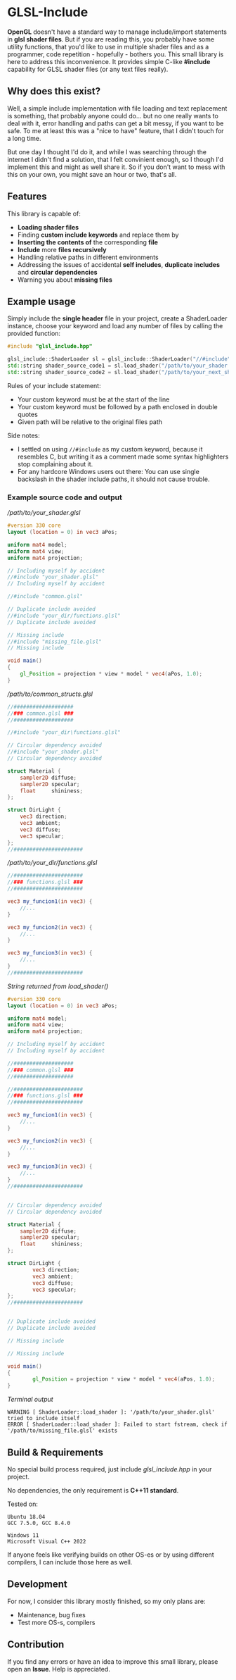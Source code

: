 # GLSL-Include

**OpenGL** doesn't have a standard way to manage include/import statements in **glsl shader files**. But if you are reading this, you probably have some utility functions, that you'd like to use in multiple shader files and as a programmer, code repetition - hopefully - bothers you. This small library is here to address this inconvenience. It provides simple C-like **#include** capability for GLSL shader files (or any text files really).

## Why does this exist?

Well, a simple include implementation with file loading and text replacement is something, that probably anyone could do... but no one really wants to deal with it, error handling and paths can get a bit messy, if you want to be safe. To me at least this was a "nice to have" feature, that I didn't touch for a long time.

But one day I thought I'd do it, and while I was searching through the internet I didn't find a solution, that I felt convinient enough, so I though I'd implement this and might as well share it. So if you don't want to mess with this on your own, you might save an hour or two, that's all.

## Features

 This library is capable of:
- **Loading shader files**
- Finding **custom include keywords** and replace them by
- **Inserting the contents of** the corresponding **file**
- **Include** more **files recursively**
- Handling relative paths in different environments
- Addressing the issues of accidental **self includes**, **duplicate includes** and **circular dependencies**
- Warning you about **missing files**

## Example usage

Simply include the **single header** file in your project, create a ShaderLoader instance, choose your keyword and load any number of files by calling the provided function:

```cpp
#include "glsl_include.hpp"
```
```cpp
glsl_include::ShaderLoader sl = glsl_include::ShaderLoader("//#include");
std::string shader_source_code1 = sl.load_shader("/path/to/your_shader.glsl");
std::string shader_source_code2 = sl.load_shader("/path/to/your_next_shader.glsl");
```

Rules of your include statement:
- Your custom keyword must be at the start of the line
- Your custom keyword must be followed by a path enclosed in double quotes
- Given path will be relative to the original files path

Side notes:
- I settled on using `//#include` as my custom keyword, because it resembles C, but writing it as a comment made some syntax highlighters stop complaining about it.
- For any hardcore Windows users out there: You can use single backslash in the shader include paths, it should not cause trouble.

### Example source code and output

*/path/to/your_shader.glsl*
```glsl
#version 330 core
layout (location = 0) in vec3 aPos;

uniform mat4 model;
uniform mat4 view;
uniform mat4 projection;

// Including myself by accident
//#include "your_shader.glsl"
// Including myself by accident

//#include "common.glsl"

// Duplicate include avoided
//#include "your_dir/functions.glsl"
// Duplicate include avoided

// Missing include
//#include "missing_file.glsl"
// Missing include

void main()
{
	gl_Position = projection * view * model * vec4(aPos, 1.0);
}
```

*/path/to/common_structs.glsl*
```glsl
//###################
//### common.glsl ###
//###################

//#include "your_dir\functions.glsl"

// Circular dependency avoided
//#include "your_shader.glsl"
// Circular dependency avoided

struct Material {
    sampler2D diffuse;
    sampler2D specular;
    float     shininess;
};  

struct DirLight {
	vec3 direction;
	vec3 ambient;
	vec3 diffuse;
	vec3 specular;
};
//######################
```

*/path/to/your_dir/functions.glsl*
```glsl
//######################
//### functions.glsl ###
//######################

vec3 my_funcion1(in vec3) {
    //...
}

vec3 my_funcion2(in vec3) {
    //...
}

vec3 my_funcion3(in vec3) {
    //...
}
//######################
```

*String returned from load_shader()*
```glsl
#version 330 core
layout (location = 0) in vec3 aPos;

uniform mat4 model;
uniform mat4 view;
uniform mat4 projection;

// Including myself by accident
// Including myself by accident

//###################
//### common.glsl ###
//###################

//######################
//### functions.glsl ###
//######################

vec3 my_funcion1(in vec3) {
    //...
}

vec3 my_funcion2(in vec3) {
    //...
}

vec3 my_funcion3(in vec3) {
    //...
}
//######################


// Circular dependency avoided
// Circular dependency avoided

struct Material {
    sampler2D diffuse;
    sampler2D specular;
    float     shininess;
};  

struct DirLight {
        vec3 direction;
        vec3 ambient;
        vec3 diffuse;
        vec3 specular;
};
//######################


// Duplicate include avoided
// Duplicate include avoided

// Missing include

// Missing include

void main()
{
        gl_Position = projection * view * model * vec4(aPos, 1.0);
}
```

*Terminal output*
```
WARNING [ ShaderLoader::load_shader ]: '/path/to/your_shader.glsl' tried to include itself
ERROR [ ShaderLoader::load_shader ]: Failed to start fstream, check if '/path/to/missing_file.glsl' exists
```

## Build & Requirements
No special build process required, just include *glsl_include.hpp* in your project.

No dependencies, the only requirement is **C++11 standard**.

Tested on:
```
Ubuntu 18.04
GCC 7.5.0, GCC 8.4.0

Windows 11
Microsoft Visual C++ 2022
```
If anyone feels like verifying builds on other OS-es or by using different compilers, I can include those here as well.


## Development
For now, I consider this library mostly finished, so my only plans are:
- Maintenance, bug fixes
- Test more OS-s, compilers

## Contribution

If you find any errors or have an idea to improve this small library, please open an **Issue**. Help is appreciated.